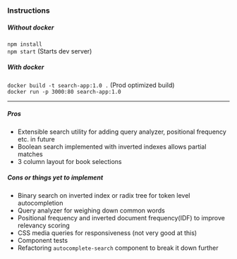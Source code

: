 ### Instructions
##### Without docker
`npm install`\
`npm start` (Starts dev server)

##### With docker
`docker build -t search-app:1.0 .` (Prod optimized build)\
`docker run -p 3000:80 search-app:1.0`

-------------

##### Pros
- Extensible search utility for adding query analyzer, positional frequency etc. in future
- Boolean search implemented with inverted indexes allows partial matches
- 3 column layout for book selections

##### Cons or things yet to implement
- Binary search on inverted index or radix tree for token level autocompletion
- Query analyzer for weighing down common words
- Positional frequency and inverted document frequency(IDF) to improve relevancy scoring
- CSS media queries for responsiveness (not very good at this)
- Component tests
- Refactoring `autocomplete-search` component to break it down further
